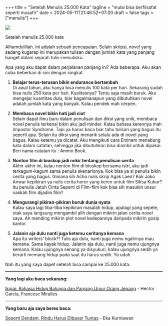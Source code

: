 +++
title = "Setelah Menulis 25.000 Kata"
tagline = "mulai bisa berfilsafat seperti musafir"
date = 2024-05-11T21:46:52+07:00
draft = false
tags = ["menulis"]
+++

![](https://i.ibb.co/YRJ33cy/christin-hume-Hcfwew744z4-unsplash.jpg)

Setelah menulis 25.000 kata

Alhamdulillah. Ini adalah sebuah pencapaian. Selain skripsi, novel yang sedang kugarap ini merupakan tulisan dengan jumlah kata yang panjang banget dalam sejarah tulis-menulisku.

Apa yang aku dapat dalam perjalanan panjang ini? Ada beberapa. Aku akan coba beberkan di sini dengan singkat.

1. **Belajar terus-terusan bikin endurance bertambah**  
   Di awal tahun, aku hanya bisa menulis 100 kata per hari. Sekarang sudah bisa nulis 250 kata per hari. Kualitasnya? Tentu saja masih buruk. Aku mengejar kuantitas dulu, biar bagaimanapun yang dibutuhkan novel adalah jumlah kata yang banyak. Kalau pendek mah cerpen.

2. **Membaca novel bikin hati jadi ciut**  
   Selain dapat ilmu baru dalam penulisan dan diksi yang unik, membaca novel penulis terkenal bikin aku jadi minder. Kalau bahasa kerennya mah Impostor Syndrome. Tapi ya harus baca biar tahu tulisan yang bagus itu seperti apa. Selain itu diksi yang menarik selalu ada di novel yang bagus. Kalau ketemu ya dicatat. Aku mengikuti cara Eminem menabung kata dalam catatan, sehingga jika dibutuhkan bisa diambil untuk dipakai. Beri nama catatan itu : Ammo Book.

3. **Nonton film di bioskop jadi mikir tentang penulisan cerita**  
   Akhir-akhir ini, kalau nonton film di bioskop bersama istri, aku jadi terkagum-kagum sama penulis skenarionya. Kok bisa ya si penulis bikin cerita yang bagus. Gimana sih Acho nulis skrip Agak Laen? Kok Joko Anwar kepikiran ya nulis cerita horor yang keren untuk film Siksa Kubur? Itu penulis Jatuh Cinta Seperti di Film-film kok bisa sih masukin unsur naskah film dijadiin film?

4. **Mengurangi pikiran-pikiran buruk dunia nyata**  
   Kalau saya lagi tiba-tiba kepikiran masalah hidup, apalagi yang sepele, otak saya langsung mengambil alih dengan mikirin jalan cerita novel saya. Ah mending mikirin plot novel kedepannya daripada mikirin gosip kantor.

5. **Jalanin aja dulu nanti juga ketemu ceritanya kemana**  
   Apa itu writers' block?! Tulis aja dulu, nanti juga nemu ngalirnya mau kemana. Sama kayak hidup. Jalanin aja dulu, nanti juga nemu ujungnya kemana. Kalau ujungnya senang ya disyukuri, kalau ujungnya sedih ya berarti memang hidup pada saat itu harus sedih. Ya udah.

Nah itu yang saya dapet setelah bisa sampai ke 25.000 kata.

---

**Yang lagi aku baca sekarang:**

[Ikigai: Rahasia Hidup Bahagia dan Panjang Umur Orang Jepang](https://www.goodreads.com/book/show/43840492-ikigai) - Héctor García, Francesc Miralles

---

**Yang baru aja saya beres baca:**

[Seperti Dendam, Rindu Harus Dibayar Tuntas](https://www.goodreads.com/book/show/21433310-seperti-dendam-rindu-harus-dibayar-tuntas) - Eka Kurniawan
